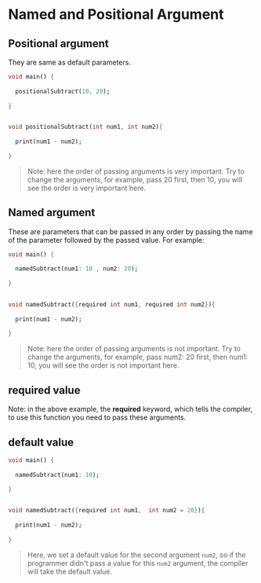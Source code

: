 # Named and Positional Argument



## Positional argument

They are same as default parameters. 

```dart
void main() {
  
  positionalSubtract(10, 20);
  
}


void positionalSubtract(int num1, int num2){
    
  print(num1 - num2);
  
}
```

> Note: here the order of passing arguments is very important. Try to change the arguments, for example, pass 20 first, then 10, you will see the order is very important here.



## Named argument

These are parameters that can be passed in any order by passing the name of the parameter followed by the passed value. For example:

```dart
void main() {
  
  namedSubtract(num1: 10 , num2: 20);
  
}


void namedSubtract({required int num1, required int num2}){
  
  print(num1 - num2);
  
}
```

> Note: here the order of passing arguments is not important. Try to change the arguments, for example, pass num2: 20 first, then num1: 10, you will see the order is not important here.



## required value

Note: in the above example, the **required** keyword, which tells the compiler, to use this function you need to pass these arguments.





## default value

```dart
void main() {
  
  namedSubtract(num1: 10);
  
}


void namedSubtract({required int num1,  int num2 = 20}){
  
  print(num1 - num2);
  
}
```

> Here, we set a default value for the second argument `num2`, so if the programmer didn't pass a value for this `num2` argument, the compiler will take the default value.



